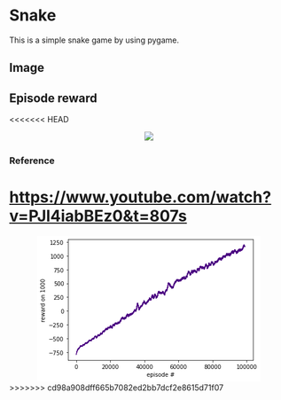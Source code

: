 # Snake

This is a simple snake game by using pygame.

## Image

## Episode reward

<<<<<<< HEAD
<center> <img src="imamges/episode_reward.png"> </center>


### Reference

https://www.youtube.com/watch?v=PJl4iabBEz0&t=807s
=======
<center> <img src="images/episode_reward.png"> </center>
>>>>>>> cd98a908dff665b7082ed2bb7dcf2e8615d71f07
